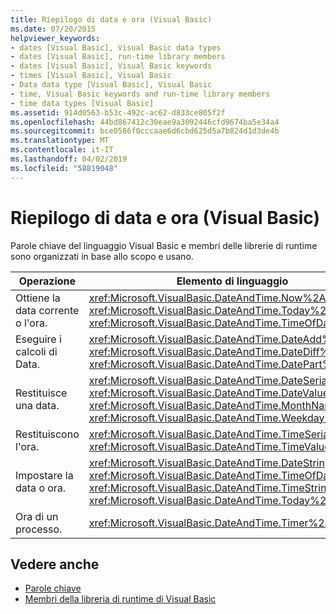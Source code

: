 ```yaml
---
title: Riepilogo di data e ora (Visual Basic)
ms.date: 07/20/2015
helpviewer_keywords:
- dates [Visual Basic], Visual Basic data types
- dates [Visual Basic], run-time library members
- dates [Visual Basic], Visual Basic keywords
- times [Visual Basic], Visual Basic
- Data data type [Visual Basic], Visual Basic
- time, Visual Basic keywords and run-time library members
- time data types [Visual Basic]
ms.assetid: 914d0563-b53c-492c-ac62-d833ce805f2f
ms.openlocfilehash: 44bd867412c30eae9a3092446cfd9674ba5e34a4
ms.sourcegitcommit: bce0586f0cccaae6d6cbd625d5a7b824d1d3de4b
ms.translationtype: MT
ms.contentlocale: it-IT
ms.lasthandoff: 04/02/2019
ms.locfileid: "58819048"
---
```

# <a name="dates-and-times-summary-visual-basic"></a>Riepilogo di data e ora (Visual Basic)
Parole chiave del linguaggio Visual Basic e membri delle librerie di runtime sono organizzati in base allo scopo e usano.  
  
|Operazione|Elemento di linguaggio|  
|------------|----------------------|  
|Ottiene la data corrente o l'ora.|<xref:Microsoft.VisualBasic.DateAndTime.Now%2A>, <xref:Microsoft.VisualBasic.DateAndTime.Today%2A>, <xref:Microsoft.VisualBasic.DateAndTime.TimeOfDay%2A>|  
|Eseguire i calcoli di Data.|<xref:Microsoft.VisualBasic.DateAndTime.DateAdd%2A>, <xref:Microsoft.VisualBasic.DateAndTime.DateDiff%2A>, <xref:Microsoft.VisualBasic.DateAndTime.DatePart%2A>|  
|Restituisce una data.|<xref:Microsoft.VisualBasic.DateAndTime.DateSerial%2A>, <xref:Microsoft.VisualBasic.DateAndTime.DateValue%2A>, <xref:Microsoft.VisualBasic.DateAndTime.MonthName%2A>, <xref:Microsoft.VisualBasic.DateAndTime.WeekdayName%2A>|  
|Restituiscono l'ora.|<xref:Microsoft.VisualBasic.DateAndTime.TimeSerial%2A>, <xref:Microsoft.VisualBasic.DateAndTime.TimeValue%2A>|  
|Impostare la data o ora.|<xref:Microsoft.VisualBasic.DateAndTime.DateString%2A>, <xref:Microsoft.VisualBasic.DateAndTime.TimeOfDay%2A>, <xref:Microsoft.VisualBasic.DateAndTime.TimeString%2A>, <xref:Microsoft.VisualBasic.DateAndTime.Today%2A>|  
|Ora di un processo.|<xref:Microsoft.VisualBasic.DateAndTime.Timer%2A>|  
  
## <a name="see-also"></a>Vedere anche

- [Parole chiave](../../../visual-basic/language-reference/keywords/index.md)
- [Membri della libreria di runtime di Visual Basic](../../../visual-basic/language-reference/runtime-library-members.md)
